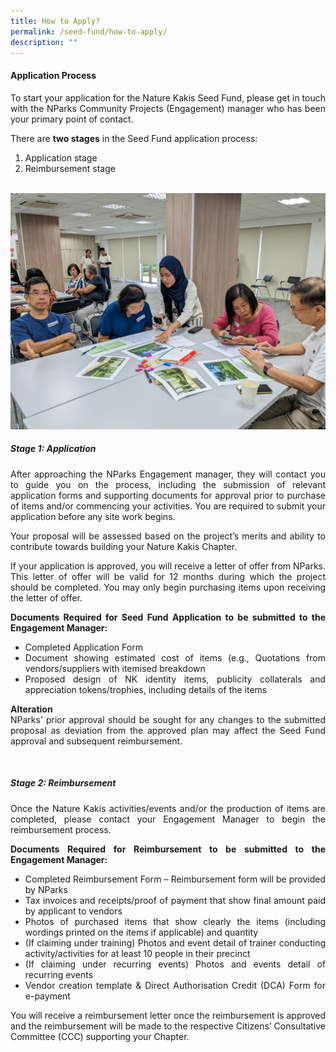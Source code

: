 ```yaml
---
title: How to Apply?
permalink: /seed-fund/how-to-apply/
description: ""
---
```

<section>
	<h4>Application Process</h4>
	<p align="justify">To start your application for the Nature Kakis Seed Fund, please get in touch with the NParks Community Projects (Engagement) manager who has been your primary point of contact.</p>
	<p align="justify">There are <b>two stages</b> in the Seed Fund application process:</p>
	<ol>
		<li>Application stage</li>
		<li>Reimbursement stage</li>
	</ol>
	<br>
</section>

<img src="/images/TH%20Activities/inductiontalks_horticulture_jacquelinechua%20(6).jpg">

<section>
	<h5>Stage 1: Application</h5>
	<p align="justify">After approaching the NParks Engagement manager, they will contact you to guide you on the process, including the submission of relevant application forms and supporting documents for approval prior to purchase of items and/or commencing your activities. You are required to submit your application before any site work begins.</p>
	<p align="justify">Your proposal will be assessed based on the project’s merits and ability to contribute towards building your Nature Kakis Chapter.</p>
	<p align="justify">If your application is approved, you will receive a letter of offer from NParks. This letter of offer will be valid for 12 months during which the project should be completed. You may only begin purchasing items upon receiving the letter of offer.</p>
	<p align="justify"><b>Documents Required for Seed Fund Application to be submitted to the Engagement Manager:</b></p>
	<ul align="justify">
		<li>Completed Application Form</li>
		<li>Document showing estimated cost of items (e.g., Quotations from vendors/suppliers with itemised breakdown</li>
		<li>Proposed design of NK identity items, publicity collaterals and appreciation tokens/trophies, including details of the items</li>
	</ul>
	<p align="justify"><b>Alteration</b><br>
	NParks’ prior approval should be sought for any changes to the submitted proposal as deviation from the approved plan may affect the Seed Fund approval and subsequent reimbursement.</p>
	<br>
</section>

<section>
	<h5>Stage 2: Reimbursement</h5>
	<p align="justify">Once the Nature Kakis activities/events and/or the production of items are completed, please contact your Engagement Manager to begin the reimbursement process.</p>
	<p align="justify"><b>Documents Required for Reimbursement to be submitted to the Engagement Manager:</b></p>
	<ul align="justify">
		<li>Completed Reimbursement Form – Reimbursement form will be provided by NParks</li>
		<li>Tax invoices and receipts/proof of payment that show final amount paid by applicant to vendors</li>
		<li>Photos of purchased items that show clearly the items (including wordings printed on the items if applicable) and quantity</li>
		<li>(If claiming under training) Photos and event detail of trainer conducting activity/activities for at least 10 people in their precinct</li>
		<li>(If claiming under recurring events) Photos and events detail of recurring events</li>
		<li>Vendor creation template &amp; Direct Authorisation Credit (DCA) Form for e-payment</li>
	</ul>
	<p align="justify">You will receive a reimbursement letter once the reimbursement is approved and the reimbursement will be made to the respective Citizens’ Consultative Committee (CCC) supporting your Chapter.</p></section>
